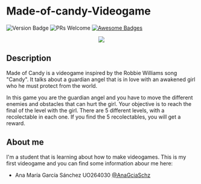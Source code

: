 # Made-of-candy-Videogame
![Version Badge](https://img.shields.io/badge/Version-1.0-<COLOR>.svg)
![PRs Welcome](https://img.shields.io/badge/PRs-welcome-brightgreen.svg?style=flat-square)
[![Awesome Badges](https://img.shields.io/badge/badges-awesome-green.svg)](https://github.com/Naereen/badges)
<p align="center">
  <img src="https://user-images.githubusercontent.com/49797815/99841929-3d9d1100-2b6f-11eb-94ea-eec9710ba5d5.png">
</p>

## Description

Made of Candy is a videogame inspired by the Robbie Williams song "Candy". It talks about a guardian angel that is in love with an awakened girl who he must protect from the world.

In this game you are the guardian angel and you have to move the different enemies and obstacles that can hurt the girl. Your objective is to reach the final of the level with the girl. There are 5 different levels, with a recolectable in each one. If you find the 5 recolectables, you will get a reward.

## About me

I'm a student that is learning about how to make videogames. This is my first videogame and you can find some information abour me here:
- Ana María García Sánchez UO264030 [@AnaGciaSchz](https://github.com/AnaGciaSchz)
